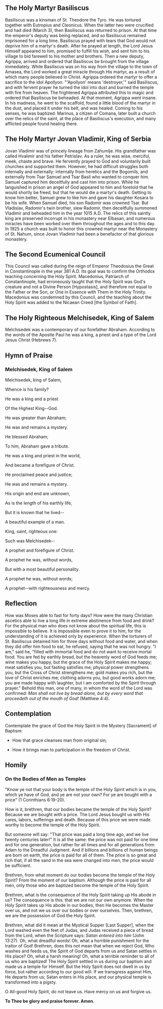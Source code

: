 ## The Holy Martyr Basiliscus

Basiliscus was a kinsman of St. Theodore the Tyro. He was tortured together with Eutropius and Cleonicus. When the latter two were crucified and had died (March 3), then Basiliscus was returned to prison. At that time the emperor's deputy was being replaced, and so Basiliscus remained imprisoned for a long time. Basiliscus prayed with tears that God would not deprive him of a martyr's death. After he prayed at length, the Lord Jesus Himself appeared to him, promised to fulfill his wish, and sent him to his village to bid farewell to his mother and brothers. Then a new deputy, Agrippa, arrived and ordered that Basiliscus be brought from the village immediately. While Basiliscus was on his way from the village to the town of Amasea, the Lord worked a great miracle through His martyr, as a result of which many people believed in Christ. Agrippa ordered the martyr to offer a sacrifice to the idol Apollyon. "'Apollyon' means 'destroyer,'" said Basiliscus, and with fervent prayer he turned the idol into dust and burned the temple with fire from heaven. The frightened Agrippa attributed this to magic and ordered that Basiliscus be beheaded. At that moment, Agrippa went insane. In his madness, he went to the scaffold, found a little blood of the martyr in the dust, and placed it under his belt, and was healed. Coming to his senses, he was baptized. Marinus, a citizen of Comana, later built a church over the relics of the saint, at the place of Basiliscus's execution, and many afflicted people found healing there.

## The Holy Martyr Jovan Vladimir, King of Serbia

Jovan Vladimir was of princely lineage from Zahumlje. His grandfather was called Hvalimir and his father Petrislav. As a ruler, he was wise, merciful, meek, chaste and brave. He fervently prayed to God and voluntarily built churches and supported them. However, he had difficult struggles both internally and externally: internally from heretics and the Bogomils, and externally from Tsar Samuel and Tsar Basil who wanted to conquer him. Samuel captured him deceitfully and cast him into prison. While he languished in prison an angel of God appeared to him and foretold that he would shortly be freed, but that he would die a martyr's death. Getting to know him better, Samuel grew to like him and gave his daughter Kosara to be his wife. When Samuel died, his son Radomir was crowned Tsar. But Vladislav, Radomir's twin brother, slew Radomir, then deceitfully summoned Vladimir and beheaded him in the year 1015 A.D. The relics of this saintly king are preserved incorrupt in his monastery near Elbasan, and numerous miracles have been worked over them throughout the ages and to this day. In 1925 a church was built to honor this crowned martyr near the Monastery of St. Nahum, since Jovan Vladimir had been a benefactor of that glorious monastery.

## The Second Ecumenical Council

This Council was called during the reign of Emperor Theodosius the Great in Constantinople in the year 381 A.D. Its goal was to confirm the Orthodox teaching concerning the Holy Spirit. Macedonius, Patriarch of Constantinople, had erroneously taught that the Holy Spirit was God's creature and not a Divine Person [Hypostasis], and therefore not equal to the Father or the Son, or One in Essence with Them in the Holy Trinity. Macedonius was condemned by this Council, and the teaching about the Holy Spirit was added to the Nicaean Creed [the Symbol of Faith].

## The Holy Righteous Melchisedek, King of Salem

Melchisedek was a contemporary of our forefather Abraham. According to the words of the Apostle Paul he was a king, a priest and a type of the Lord Jesus Christ (Hebrews 7).

## Hymn of Praise

### Melchisedek, King of Salem

Melchisedek, king of Salem,  

Whence is his family?  

He was a king and a priest  

Of the Highest King--God.  

He was greater than Abraham;  

He was and remains a mystery.  

He blessed Abraham;  

To him, Abraham gave a tribute.  

He was a king and priest in the world,  

And became a forefigure of Christ.  

He proclaimed peace and justice;  

He was and remains a mystery.  

His origin and end are unknown,  

As is the length of his earthly life,  

But it is known that he lived--  

A beautiful example of a man.  

King, saint, righteous one:  

Such was Melchisedek--  

A prophet and forefigure of Christ.  

A prophet he was, without words,  

But with a most beautiful personality.  

A prophet he was, without words;  

A prophet--with righteousness and mercy.  

## Reflection

How was Moses able to fast for forty days? How were the many Christian ascetics able to live a long life in extreme abstinence from food and drink? For the physical man who does not know about the spiritual life, this is impossible to believe. It is impossible even to prove it to him, for the understanding of it is achieved only by experience. When the torturers of St. Basiliscus detained him for three days without food and water, and when they did offer him food to eat, he refused, saying that he was not hungry. "I am," said he, "filled with immortal food and do not want to receive mortal food. You are fed by earthly bread, but the heavenly word of God feeds me; wine makes you happy, but the grace of the Holy Spirit makes me happy; meat satisfies you, but fasting satisfies me; physical power strengthens you, but the Cross of Christ strengthens me; gold makes you rich, but the love of Christ enriches me; clothing adorns you, but good works adorn me; you are made happy with laughter, but I am comforted by the Spirit through prayer." Behold this man, one of many, in whom the word of the Lord was confirmed: *Man shall not live by bread alone, but by every word that proceedeth out of the mouth of God!* (Matthew 4:4).

## Contemplation

Contemplate the grace of God the Holy Spirit in the Mystery [Sacrament] of Baptism:

- How that grace cleanses man from original sin;

- How it brings man to participation in the freedom of Christ.

## Homily

### On the Bodies of Men as Temples

"Know ye not that your body is the temple of the Holy Spirit which is in you, which ye have of God, and ye are not your own? For ye are bought with a price" (1 Corinthians 6:19-20).

How is it, brethren, that our bodies became the temple of the Holy Spirit? Because we are bought with a price. The Lord Jesus bought us with His cares, labors, sufferings and death. Because of this price we were made worthy to become the temple of the Holy Spirit.

But someone will say: "That price was paid a long time ago, and we live twenty centuries later!" It is all the same: the price was not paid for one time and for one generation, but rather for all times and for all generations from Adam to the Dreadful Judgment. And if billions and billions of human beings are born on earth, the price is paid for all of them. The price is so great and rich that, if all the sand in the sea were changed into men, the price would be sufficient.

Brethren, from what moment do our bodies become the temple of the Holy Spirit? From the moment of our baptism. Although the price is paid for all men, only those who are baptized become the temple of the Holy Spirit.

Brethren, what is the consequence of the Holy Spirit taking up His abode in us? The consequence is this: that we are not our own anymore. When the Holy Spirit takes up His abode in our bodies, then He becomes the Master over us, and not we us over our bodies or over ourselves. Then, brethren, we are the possession of God the Holy Spirit.

Brethren, what did it mean at the Mystical Supper [Last Supper], when the Lord washed even the feet of Judas, and Judas received a piece of bread from the Lord, when the Scripture says: *Satan entered into him* (John 13:27). Oh, what dreadful words! Oh, what a horrible punishment for the traitor of God! Brethren, does this not mean that when we reject God, Who washes and feeds us, the Spirit of God departs from us and Satan settles in His place? Oh, what a harsh meaning! Oh, what a terrible reminder to all of us who are baptized! The Holy Spirit settled in us during our baptism and made us a temple for Himself. But the Holy Spirit does not dwell in us by force, but rather according to our good will. If we transgress against Him, He departs from us; Satan enters in His place, and our physical temple is transformed into a pigsty.

O All-good Holy Spirit, do not leave us. Have mercy on us and forgive us.

**To Thee be glory and praise forever. Amen.**
